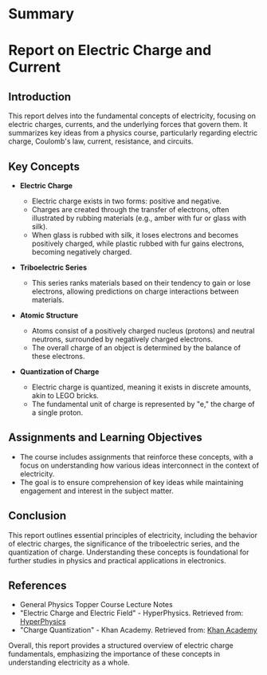 # Summary

# Report on Electric Charge and Current

## Introduction
This report delves into the fundamental concepts of electricity, focusing on electric charges, currents, and the underlying forces that govern them. It summarizes key ideas from a physics course, particularly regarding electric charge, Coulomb's law, current, resistance, and circuits.

## Key Concepts

- **Electric Charge**
  - Electric charge exists in two forms: positive and negative.
  - Charges are created through the transfer of electrons, often illustrated by rubbing materials (e.g., amber with fur or glass with silk).
  - When glass is rubbed with silk, it loses electrons and becomes positively charged, while plastic rubbed with fur gains electrons, becoming negatively charged.
  
- **Triboelectric Series**
  - This series ranks materials based on their tendency to gain or lose electrons, allowing predictions on charge interactions between materials.

- **Atomic Structure**
  - Atoms consist of a positively charged nucleus (protons) and neutral neutrons, surrounded by negatively charged electrons. 
  - The overall charge of an object is determined by the balance of these electrons.

- **Quantization of Charge**
  - Electric charge is quantized, meaning it exists in discrete amounts, akin to LEGO bricks. 
  - The fundamental unit of charge is represented by "e," the charge of a single proton.

## Assignments and Learning Objectives
- The course includes assignments that reinforce these concepts, with a focus on understanding how various ideas interconnect in the context of electricity.
- The goal is to ensure comprehension of key ideas while maintaining engagement and interest in the subject matter.

## Conclusion
This report outlines essential principles of electricity, including the behavior of electric charges, the significance of the triboelectric series, and the quantization of charge. Understanding these concepts is foundational for further studies in physics and practical applications in electronics.

## References
- General Physics Topper Course Lecture Notes
- "Electric Charge and Electric Field" - HyperPhysics. Retrieved from: [HyperPhysics](http://hyperphysics.phy-astr.gsu.edu/hbase/electric/elecha.html)
- "Charge Quantization" - Khan Academy. Retrieved from: [Khan Academy](https://www.khanacademy.org/science/physics/electricity-and-magnetism/electric-charge-and-force) 

Overall, this report provides a structured overview of electric charge fundamentals, emphasizing the importance of these concepts in understanding electricity as a whole.
